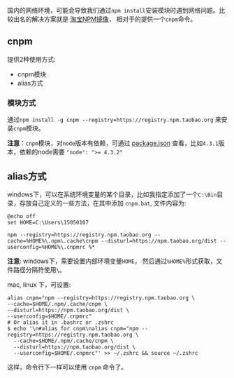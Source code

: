 国内的网络环境，可能会导致我们通过`npm install`安装模块时遇到网络问题。比较出名的解决方案就是 [淘宝NPM镜像](https://npm.taobao.org/)， 相对于的提供一个`cnpm`命令。

## cnpm
提供2种使用方式:
- cnpm模块
- alias方式

### 模块方式
通过`npm install -g cnpm --registry=https://registry.npm.taobao.org` 来安装`cnpm`模块。

**注意**：`cnpm`模块，对`node`版本有依赖，可通过 [package.json](https://github.com/cnpm/cnpm/blob/master/package.json) 查看，比如`4.3.1`版本，依赖的node需要 `"node": ">= 4.3.2"`


## alias方式
windows下，可以在系统环境变量的某个目录，比如我指定添加了一个`C:\Bin`目录，存放自己定义的一些方法，在其中添加 `cnpm.bat`, 文件内容为:

```
@echo off
set HOME=C:\Users\15050107

npm --registry=https://registry.npm.taobao.org --cache=%HOME%\.npm\.cache\cnpm --disturl=https://npm.taobao.org/dist --userconfig=%HOME%\.cnpmrc %*
```

**注意**: windows下，需要设置内部环境变量`HOME`， 然后通过`%HOME%`形式获取，文件路径分隔符使用`\`。


mac, linux 下，可设置:

```
alias cnpm="npm --registry=https://registry.npm.taobao.org \
--cache=$HOME/.npm/.cache/cnpm \
--disturl=https://npm.taobao.org/dist \
--userconfig=$HOME/.cnpmrc"
# Or alias it in .bashrc or .zshrc
$ echo '\n#alias for cnpm\nalias cnpm="npm --registry=https://registry.npm.taobao.org \
  --cache=$HOME/.npm/.cache/cnpm \
  --disturl=https://npm.taobao.org/dist \
  --userconfig=$HOME/.cnpmrc"' >> ~/.zshrc && source ~/.zshrc
```

这样，命令行下一样可以使用 `cnpm` 命令了。